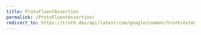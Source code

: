 ```yaml
---
title: ProtoFluentAssertion
permalink: /ProtoFluentAssertion/
redirect_to: https://truth.dev/api/latest/com/google/common/truth/extensions/proto/ProtoFluentAssertion.html
---
```

